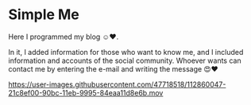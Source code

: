 # Simple Me

Here I programmed my blog ☺️❤️.

In it, I added information for those who want to know me, and I included information and accounts of the social community. Whoever wants can contact me by entering the e-mail and writing the message 😍❤️







https://user-images.githubusercontent.com/47718518/112860047-21c8ef00-90bc-11eb-9995-84eaa11d8e6b.mov

